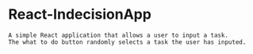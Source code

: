 # React-IndecisionApp

```
A simple React application that allows a user to input a task.
The what to do button randomly selects a task the user has inputed. 
```
